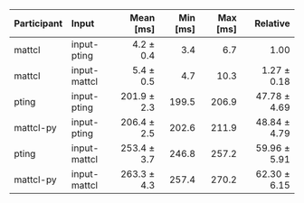| Participant | Input | Mean [ms] | Min [ms] | Max [ms] | Relative |
|:---|:---|---:|---:|---:|---:|
| mattcl | input-pting | 4.2 ± 0.4 | 3.4 | 6.7 | 1.00 |
| mattcl | input-mattcl | 5.4 ± 0.5 | 4.7 | 10.3 | 1.27 ± 0.18 |
| pting | input-pting | 201.9 ± 2.3 | 199.5 | 206.9 | 47.78 ± 4.69 |
| mattcl-py | input-pting | 206.4 ± 2.5 | 202.6 | 211.9 | 48.84 ± 4.79 |
| pting | input-mattcl | 253.4 ± 3.7 | 246.8 | 257.2 | 59.96 ± 5.91 |
| mattcl-py | input-mattcl | 263.3 ± 4.3 | 257.4 | 270.2 | 62.30 ± 6.15 |
